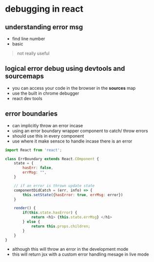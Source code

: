 # debugging in react

## understanding error msg

- find line number
- basic

> not really useful

## logical error debug using devtools and sourcemaps

- you can access your code in the browser in the **sources** map
- use the built in chrome debugger
- react dev tools

## error boundaries 

- can implicitly throw an error incase
- using an error boundary wrapper component to catch/ throw errors
- should use this in every component
- use where it make sensce to handle incase there is an error

```js
import React from 'react';

class ErrBoundary extends React.COmponent {
    state = {
        hasErr: false,
        errMsg: "",
    }

    // if an error is thrown update state
    componentDidCatch = (err, info) => {
        this.setState({hasError: true, errMsg: error})
    }

    render() {
        if(this.state.hasError) {
            return <h1> {this.state.errMsg} </h1>
        } else {
            return this.props.children;
        }
    }
}
```

- although this will throw an error in the development mode
- this will return jsx with a custom error handling mesage in live mode